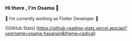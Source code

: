 ### Hi there , I'm Osama 👋

🔭 I’m currently working as Flutter Developer 💙 

![GitHub Stats] (https://github-readme-stats.vercel.app/api?username=osama-hasanain&theme=radical)
<!--
**osama-hasanain/osama-hasanain** is a ✨ _special_ ✨ repository because its `README.md` (this file) appears on your GitHub profile.

Here are some ideas to get you started:

- 🔭 I’m currently working on ...
- 🌱 I’m currently learning ...
- 👯 I’m looking to collaborate on ...
- 🤔 I’m looking for help with ...
- 💬 Ask me about ...
- 📫 How to reach me: ...
- 😄 Pronouns: ...
- ⚡ Fun fact: ...
-->
